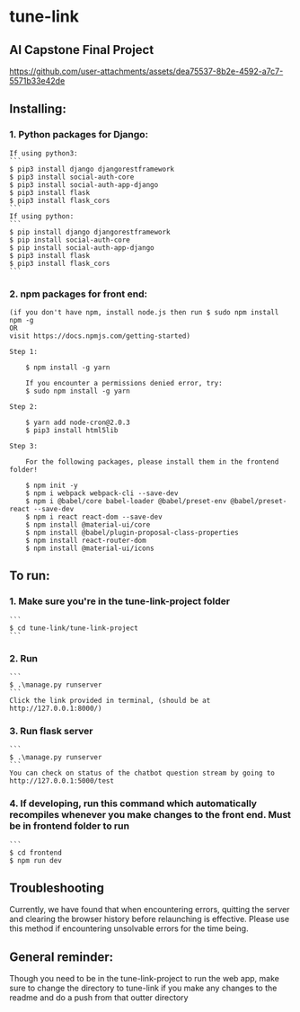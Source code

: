 # tune-link
## AI Capstone Final Project



https://github.com/user-attachments/assets/dea75537-8b2e-4592-a7c7-5571b33e42de



## Installing:
### 1. Python packages for Django:
    If using python3:
    ```
    $ pip3 install django djangorestframework
    $ pip3 install social-auth-core
    $ pip3 install social-auth-app-django
    $ pip3 install flask
    $ pip3 install flask_cors
    ```
    If using python:
    ```
    $ pip install django djangorestframework
    $ pip install social-auth-core
    $ pip install social-auth-app-django
    $ pip3 install flask
    $ pip3 install flask_cors
    ```
### 2. npm packages for front end:
    (if you don't have npm, install node.js then run $ sudo npm install npm -g
    OR
    visit https://docs.npmjs.com/getting-started)

    Step 1:

        $ npm install -g yarn

        If you encounter a permissions denied error, try:
        $ sudo npm install -g yarn

    Step 2:

        $ yarn add node-cron@2.0.3
        $ pip3 install html5lib

    Step 3:

        For the following packages, please install them in the frontend folder!

        $ npm init -y
        $ npm i webpack webpack-cli --save-dev
        $ npm i @babel/core babel-loader @babel/preset-env @babel/preset-react --save-dev
        $ npm i react react-dom --save-dev
        $ npm install @material-ui/core
        $ npm install @babel/plugin-proposal-class-properties
        $ npm install react-router-dom
        $ npm install @material-ui/icons

## To run:
### 1. Make sure you're in the tune-link-project folder
    ```
    $ cd tune-link/tune-link-project
    ```
### 2. Run
    ```
    $ .\manage.py runserver
    ```
    Click the link provided in terminal, (should be at http://127.0.0.1:8000/)
### 3. Run flask server
    ```
    $ .\manage.py runserver
    ```
    You can check on status of the chatbot question stream by going to http://127.0.0.1:5000/test
### 4. If developing, run this command which automatically recompiles whenever you make changes to the front end. Must be in frontend folder to run
    ```
    $ cd frontend
    $ npm run dev

## Troubleshooting
Currently, we have found that when encountering errors, quitting the server and clearing the browser history before relaunching is effective. Please use this method if encountering unsolvable errors for the time being.

## General reminder:
Though you need to be in the tune-link-project to run the web app, make sure to change the directory to tune-link if you make any changes to the readme and do a push from that outter directory

